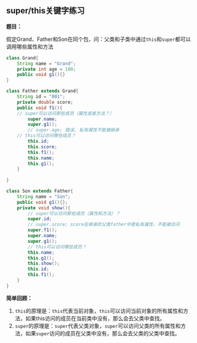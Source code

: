 ## super/this关键字练习

**题目：** 

假定Grand、Father和Son在同个包，问：父类和子类中通过`this`和`super`都可以调用哪些属性和方法

```java
class Grand{
    String name = "Grand";
    private int age = 100;
    public void g1(){}
}
```
```java
class Father extends Grand{
    String id = "001";
    private double score;
    public void f1(){
    // super可以访问那些成员（属性或者方法？）
        super.name;
        super.g1();
        // super.age; 错误, 私有属性不能被继承
    // this可以访问哪些成员？    
        this.id;
        this.score;
        this.f1();
        this.name;
        this.g1();
    }
    
}
```

```java
class Son extends Father{
    String name = "Son";
    public void g1(){};
    private void show(){
        // super可以访问那些成员（属性和方法）？
        super.id;
        // super.score; score在继承的父类father中是私有属性，不能被访问
        super.f1();
        super.name;
        super.g1();
        // this可以访问哪些成员？
        this.name;
        this.g1();
        this.show();
        this.id;
        this.f1();
    }
}
```
**简单回顾：**
1. `this`的原理是：`this`代表当前对象，`this`可以访问当前对象的所有属性和方法，如果this访问的成员在当前类中没有，那么会去父类中查找。
2. `super`的原理是：`super`代表父类对象，`super`可以访问父类的所有属性和方法，如果`super`访问的成员在父类中没有，那么会去父类的父类中查找。